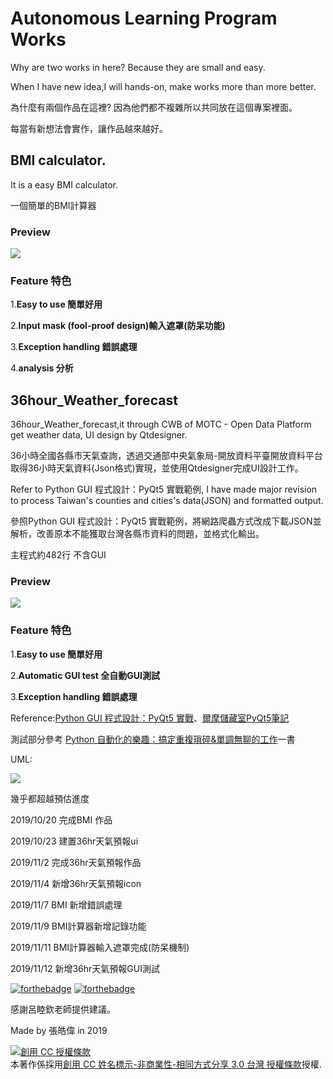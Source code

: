 #  Autonomous Learning Program Works

Why are two works in here? Because they are small and easy. 

When I have new idea,I will hands-on, make works more than more better.

為什麼有兩個作品在這裡? 因為他們都不複雜所以共同放在這個專案裡面。

每當有新想法會實作，讓作品越來越好。

<h2>BMI calculator.</h2>

It is a easy BMI calculator.

一個簡單的BMI計算器

<h3>Preview</h3>

<img src="https://i.imgur.com/LEs0mlX.png"></img>

<h3>Feature 特色</h3>

1.<b>Easy to use 簡單好用</b>

2.<b>Input mask (fool-proof design)輸入遮罩(防呆功能)</b>

3.<b>Exception handling 錯誤處理</b>

4.<b>analysis 分析</b>

<h2>36hour_Weather_forecast</h2>
 
36hour_Weather_forecast,it through CWB of MOTC - Open Data Platform get weather data, UI design by Qtdesigner.

36小時全國各縣市天氣查詢，透過交通部中央氣象局-開放資料平臺開放資料平台取得36小時天氣資料(Json格式)實現，並使用Qtdesigner完成UI設計工作。

Refer to Python GUI 程式設計：PyQt5 實戰範例, I have made major revision to process Taiwan's counties and cities's data(JSON) and formatted output.

參照Python GUI 程式設計：PyQt5 實戰範例，將網路爬蟲方式改成下載JSON並解析，改善原本不能獲取台灣各縣市資料的問題，並格式化輸出。

主程式約482行 不含GUI

<h3>Preview</h3>

<img src="https://i.imgur.com/BT2h8nK.png"></img>

<h3>Feature 特色</h3>

1.<b>Easy to use 簡單好用</b>

2.<b>Automatic GUI test 全自動GUI測試</b>

3.<b>Exception handling 錯誤處理</b>

Reference:<a href="https://www.books.com.tw/products/0010787989">Python GUI 程式設計：PyQt5 實戰</a>、<a href="http://elmer-storage.blogspot.com/2018/07/python.html">爾摩儲藏室PyQt5筆記</a>

測試部分參考 <a href="https://www.books.com.tw/products/0010739372">Python 自動化的樂趣：搞定重複瑣碎&單調無聊的工作</a>一書

UML:

<img src="https://i.imgur.com/16hb66b.jpg"></img>

幾乎都超越預估進度

2019/10/20 完成BMI 作品

2019/10/23 建置36hr天氣預報ui

2019/11/2 完成36hr天氣預報作品

2019/11/4 新增36hr天氣預報icon

2019/11/7 BMI 新增錯誤處理

2019/11/9 BMI計算器新增記錄功能

2019/11/11 BMI計算器輸入遮罩完成(防呆機制)

2019/11/12 新增36hr天氣預報GUI測試  


[![forthebadge](https://forthebadge.com/images/badges/made-with-python.svg)](https://forthebadge.com) [![forthebadge](https://forthebadge.com/images/badges/built-with-love.svg)](https://forthebadge.com)


感謝呂睦欽老師提供建議。

 Made by 張皓偉 in 2019
 
<a rel="license" href="http://creativecommons.org/licenses/by-nc-sa/3.0/tw/"><img alt="創用 CC 授權條款" style="border-width:0" src="https://i.creativecommons.org/l/by-nc-sa/3.0/tw/88x31.png" /></a><br />本著作係採用<a rel="license" href="http://creativecommons.org/licenses/by-nc-sa/3.0/tw/">創用 CC 姓名標示-非商業性-相同方式分享 3.0 台灣 授權條款</a>授權.

